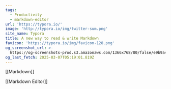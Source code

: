 ```yaml
---
tags:
  - Productivity
  - markdown-editor
url: 'https://typora.io/'
image: 'http://typora.io/img/twitter-sum.png'
site_name: Typora
title: A new way to read & write Markdown
favicon: 'https://typora.io/img/favicon-128.png'
og_screenshot_url: >-
  https://og-screenshots-prod.s3.amazonaws.com/1366x768/80/false/e9b9a44f17129aa00267729ee24f4f98c17fde723034b7a1076dd03d5032484b.jpeg
og_last_fetch: 2025-03-07T05:19:01.819Z
---
```

[[Markdown]]

[[Markdown Editor]]
